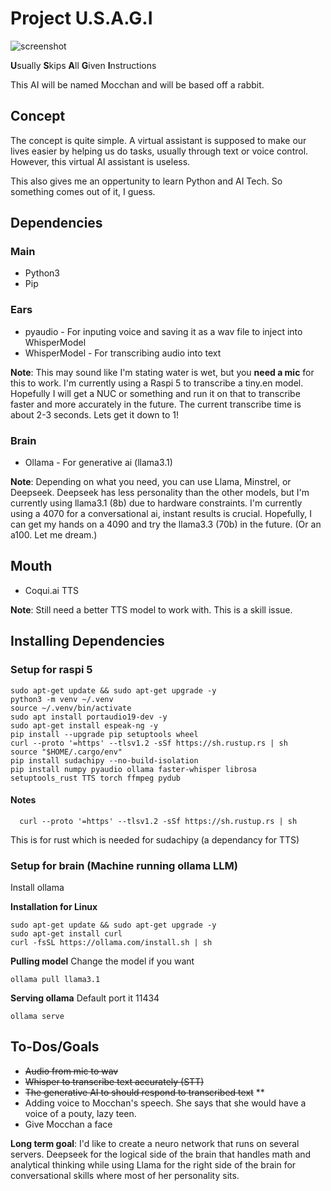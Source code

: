# Project U.S.A.G.I

![screenshot](./images/project_usagi.png)

**U**sually **S**kips **A**ll **G**iven **I**nstructions

This AI will be named Mocchan and will be based off a rabbit.

## Concept
The concept is quite simple. A virtual assistant is supposed to make our lives easier by helping us do tasks, usually through text or voice control. However, this virtual AI assistant is useless.

This also gives me an oppertunity to learn Python and AI Tech. So something comes out of it, I guess.

## Dependencies

### Main
- Python3
- Pip

### Ears
- pyaudio - For inputing voice and saving it as a wav file to inject into WhisperModel
- WhisperModel - For transcribing audio into text

**Note**: This may sound like I'm stating water is wet, but you **need a mic** for this to work. I'm currently using a Raspi 5 to transcribe a tiny.en model. Hopefully I will get a NUC or something and run it on that to transcribe faster and more accurately in the future. The current transcribe time is about 2-3 seconds. Lets get it down to 1!

### Brain
- Ollama - For generative ai (llama3.1)

**Note**: Depending on what you need, you can use Llama, Minstrel, or Deepseek. Deepseek has less personality than the other models, but I'm currently using llama3.1 (8b) due to hardware constraints. I'm currently using a 4070 for a conversational ai, instant results is crucial. Hopefully, I can get my hands on a 4090 and try the llama3.3 (70b) in the future. (Or an a100. Let me dream.)

## Mouth
- Coqui.ai TTS

**Note**: Still need a better TTS model to work with. This is a skill issue.

## Installing Dependencies
### Setup for raspi 5
  ```
  sudo apt-get update && sudo apt-get upgrade -y 
  python3 -m venv ~/.venv
  source ~/.venv/bin/activate
  sudo apt install portaudio19-dev -y
  sudo apt-get install espeak-ng -y
  pip install --upgrade pip setuptools wheel
  curl --proto '=https' --tlsv1.2 -sSf https://sh.rustup.rs | sh
  source "$HOME/.cargo/env"
  pip install sudachipy --no-build-isolation
  pip install numpy pyaudio ollama faster-whisper librosa setuptools_rust TTS torch ffmpeg pydub
  ```
  #### Notes
  ```
    curl --proto '=https' --tlsv1.2 -sSf https://sh.rustup.rs | sh
  ```
  This is for rust which is needed for sudachipy (a dependancy for TTS)

### Setup for brain (Machine running ollama LLM)
  Install ollama

  **Installation for Linux**
  ```
  sudo apt-get update && sudo apt-get upgrade -y
  sudo apt-get install curl
  curl -fsSL https://ollama.com/install.sh | sh
  ```

  **Pulling model**
  Change the model if you want

  ```
  ollama pull llama3.1
  ```

  **Serving ollama**
  Default port it 11434

  ```
  ollama serve
  ```

## To-Dos/Goals
- ~~Audio from mic to wav~~
- ~~Whisper to transcribe text accurately (STT)~~
- ~~The generative AI to should respond to transcribed text~~ **
- Adding voice to Mocchan's speech. She says that she would have a voice of a pouty, lazy teen.
- Give Mocchan a face

**Long term goal**: I'd like to create a neuro network that runs on several servers. Deepseek for the logical side of the brain that handles math and analytical thinking while using Llama for the right side of the brain for conversational skills where most of her personality sits.
